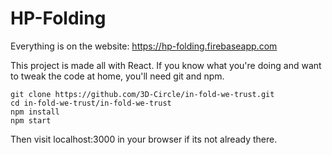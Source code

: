 # HP-Folding

Everything is on the website: https://hp-folding.firebaseapp.com

This project is made all with React. 
If you know what you're doing and want to tweak the code at home, you'll need git and npm.

    git clone https://github.com/3D-Circle/in-fold-we-trust.git
    cd in-fold-we-trust/in-fold-we-trust
    npm install
    npm start
    
Then visit localhost:3000 in your browser if its not already there.
